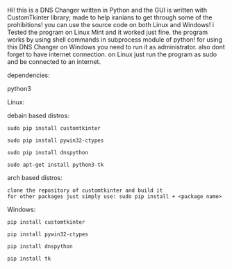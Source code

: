 Hi! this is a DNS Changer written in Python and the GUI is written with CustomTkinter library; made to help iranians to get through some of the prohibitions!
you can use the source code on both Linux and Windows!
i Tested the program on Linux Mint and it worked just fine.
the program works by using shell commands in subprocess module of python!
for using this DNS Changer on Windows you need to run it as administrator. also dont forget to have internet connection.
on Linux just run the program as sudo and be connected to an internet.

dependencies:

  python3
  
  Linux:
  
  debain based distros:
  
    sudo pip install customtkinter
  
    sudo pip install pywin32-ctypes
  
    sudo pip install dnspython
  
    sudo apt-get install python3-tk
    
  arch based distros:
  
    clone the repository of customtkinter and build it
    for other packages just simply use: sudo pip install + <package name>

  Windows:

    pip install customtkinter
  
    pip install pywin32-ctypes
  
    pip install dnspython
  
    pip install tk
